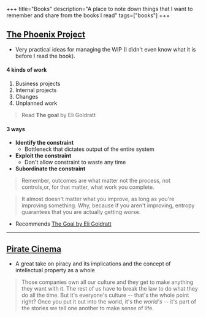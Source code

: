 +++
title="Books"
description="A place to note down things that I want to remember and share from the books I read"
tags=["books"]
+++
## [The Phoenix Project](https://www.goodreads.com/book/show/17255186-the-phoenix-project)

- Very practical ideas for managing the WIP (I didn't even know what it is before I read the book).

#### 4 kinds of work
1. Business projects
2. Internal projects
3. Changes
4. Unplanned work

> Read **The goal** by Eli Goldratt

#### 3 ways
- __Identify the constraint__
	- Bottleneck that dictates output of the entire system
- __Exploit the constraint__
	- Don't allow constraint to waste any time
- __Subordinate the constraint__



> Remember, outcomes are what matter not the process, not controls,or, for that matter, what work you complete.

> It almost doesn't matter what you improve, as long as you're improving something. Why, because if you aren't improving, entropy guarantees that you are actually getting worse.

- Recommends [The Goal by Eli Goldratt](https://www.goodreads.com/book/show/113934.The_Goal)


---


## [Pirate Cinema](https://www.goodreads.com/book/show/13539171-pirate-cinema?ac=1&from_search=true&qid=Wh0QyJzQVm&rank=1)

- A great take on piracy and its implications and the concept of intellectual property as a whole

> Those companies own all our culture and they get to make anything they want with it. The rest of us have to break the law to do what they do all the time. But it's everyone's culture -- that's the whole point right? Once you put it out into the world, it's the *world's* -- it's part of the stories we tell one another to make sense of life.




